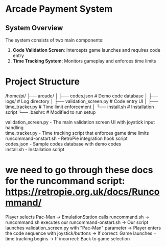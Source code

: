 # Arcade Payment System
## System Overview

The system consists of two main components:

1. **Code Validation Screen**: Intercepts game launches and requires code entry
2. **Time Tracking System**: Monitors gameplay and enforces time limits

# Project Structure

/home/pi/
├── arcade/
│   ├── codes.json               # Demo code database
│   ├── logs/                    # Log directory
│   ├── validation_screen.py     # Code entry UI
│   ├── time_tracker.py          # Time limit enforcement
│   └── install.sh               # Installation script
└── .bashrc                      # Modified to run setup


validation_screen.py - The main validation screen UI with joystick input handling \
time_tracker.py - Time tracking script that enforces game time limits \
runcommand-onstart.sh - RetroPie integration hook script \
codes.json - Sample codes database with demo codes \
install.sh - Installation script 


# we need to go through these docs for the runcommand script: https://retropie.org.uk/docs/Runcommand/


Player selects Pac-Man
  → EmulationStation calls runcommand.sh
    → runcommand.sh executes our runcommand-onstart.sh
      → Our script launches validation_screen.py with "Pac-Man" parameter
        → Player enters the code sequence with joystick/buttons
          → If correct: Game launches + time tracking begins
          → If incorrect: Back to game selection


